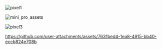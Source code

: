 

![pixel1](https://github.com/user-attachments/assets/f07d8b73-c0dd-4350-b306-c2328f0cc11e)



![mini_pro_assets](https://github.com/user-attachments/assets/6b7d0909-5e5f-461d-b00f-e0be40d48e11)





![pixel3](https://github.com/user-attachments/assets/b179524c-5898-45d1-88c9-61b8b4975e0c)





https://github.com/user-attachments/assets/7631bed4-1ea8-4915-bb40-eccb824e708b


